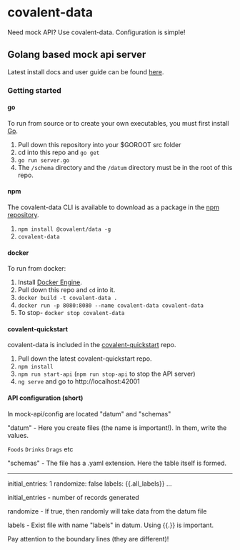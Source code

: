 # covalent-data
Need mock API? Use covalent-data.
Configuration is simple!
## Golang based mock api server

Latest install docs and user guide can be found [here](https://www.gitbook.com/book/ilsiepotamus/covalent-data).

### Getting started
#### go
To run from source or to create your own executables, you must first install [Go](https://golang.org/doc/install).

1. Pull down this repository into your $GOROOT src folder
2. cd into this repo and `go get`
3. `go run server.go`
4. The `/schema` directory and the `/datum` directory must be in the root of this repo.

#### npm
The covalent-data CLI is available to download as a package in the [npm repository](https://www.npmjs.com/package/@covalent/data).

1. `npm install @covalent/data -g`
2. `covalent-data`

#### docker
To run from docker:

1. Install [Docker Engine](https://docs.docker.com/engine/installation/).
2. Pull down this repo and `cd` into it.
3. `docker build -t covalent-data .`
4. `docker run -p 8080:8080 --name covalent-data covalent-data`
5. To stop- `docker stop covalent-data`

#### covalent-quickstart
covalent-data is included in the [covalent-quickstart](https://github.com/Teradata/covalent-quickstart) repo.

1. Pull down the latest covalent-quickstart repo.
2. `npm install`
3. `npm run start-api` (`npm run stop-api` to stop the API server)
4. `ng serve` and go to http://localhost:42001

#### API configuration (short)
In mock-api/config are located "datum" and "schemas"

"datum" - Here you create files (the name is important!). In them, write the values.

`Foods`
`Drinks`
`Drags` etc


"schemas" - The file has a .yaml extension. Here the table itself is formed.

---
initial_entries: 1
randomize: false
labels: {{.all_labels}}
...


initial_entries - number of records generated

randomize - If true, then randomly will take data from the datum file

labels - Exist file with name "labels" in datum. Using {{.}} is important.

Pay attention to the boundary lines (they are different)!

